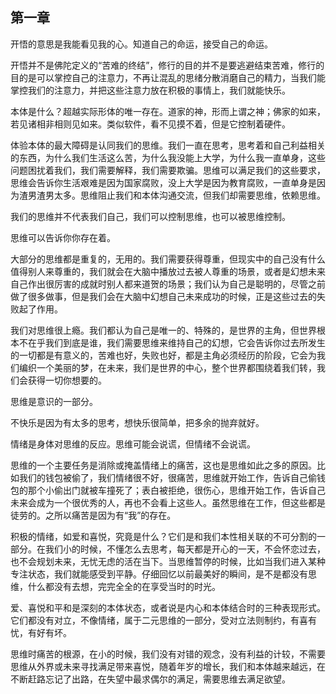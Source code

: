 ## 第一章
开悟的意思是我能看见我的心。知道自己的命运，接受自己的命运。

开悟并不是佛陀定义的“苦难的终结”，修行的目的并不是要逃避结束苦难，修行的目的是可以掌控自己的注意力，不再让混乱的思绪分散消磨自己的精力，当我们能掌控我们的注意力，并把这些注意力放在积极的事情上，我们就能快乐。

本体是什么？超越实际形体的唯一存在。道家的神，形而上谓之神；佛家的如来，若见诸相非相则见如来。类似软件，看不见摸不着，但是它控制着硬件。

体验本体的最大障碍是认同我们的思维。我们一直在思考，思考着和自己利益相关的东西，为什么我们生活这么苦，为什么我没能上大学，为什么我一直单身，这些问题困扰着我们，我们需要解释，我们需要欺骗。思维可以满足我们的这些要求，思维会告诉你生活艰难是因为国家腐败，没上大学是因为教育腐败，一直单身是因为渣男渣男太多。思维阻止我们和本体沟通交流，但我们却需要思维，依赖思维。

我们的思维并不代表我们自己，我们可以控制思维，也可以被思维控制。

思维可以告诉你你存在着。

大部分的思维都是重复的，无用的。我们需要获得尊重，但现实中的自己没有什么值得别人来尊重的，我们就会在大脑中播放过去被人尊重的场景，或者是幻想未来自己作出很厉害的成就时别人都来道贺的场景；我们认为自己是聪明的，尽管之前做了很多做事，但是我们会在大脑中幻想自己未来成功的时候，正是这些过去的失败起了作用。

我们对思维很上瘾。我们都认为自己是唯一的、特殊的，是世界的主角，但世界根本不在乎我们到底是谁，我们需要思维来维持自己的幻想，它会告诉你过去所发生的一切都是有意义的，苦难也好，失败也好，都是主角必须经历的阶段，它会为我们编织一个美丽的梦，在未来，我们是世界的中心，整个世界都围绕着我们转，我们会获得一切你想要的。

思维是意识的一部分。

不快乐是因为有太多的思考，想快乐很简单，把多余的抛弃就好。

情绪是身体对思维的反应。思维可能会说谎，但情绪不会说谎。

思维的一个主要任务是消除或掩盖情绪上的痛苦，这也是思维如此之多的原因。比如我们的钱包被偷了，我们情绪很不好，很痛苦，思维就开始工作，告诉自己偷钱包的那个小偷出门就被车撞死了；表白被拒绝，很伤心，思维开始工作，告诉自己未来会成为一个很优秀的人，再也不会看上这些人。虽然思维在工作，但这些都是徒劳的。之所以痛苦是因为有“我”的存在。

积极的情绪，如爱和喜悦，究竟是什么？它们是和我们本性相关联的不可分割的一部分。在我们小的时候，不懂怎么去思考，每天都是开心的一天，不会怀恋过去，也不会规划未来，无忧无虑的活在当下。当思维暂停的时候，比如当我们进入某种专注状态，我们就能感受到平静。仔细回忆以前最美好的瞬间，是不是都没有思维，什么都没有去想，完完全全的在享受当时的时光。

爱、喜悦和平和是深刻的本体状态，或者说是内心和本体结合时的三种表现形式。它们都没有对立，不像情绪，属于二元思维的一部分，受对立法则制约，有喜有忧，有好有坏。

思维时痛苦的根源，在小的时候，我们没有对错的观念，没有利益的计较，不需要思维从外界或未来寻找满足带来喜悦，随着年岁的增长，我们和本体越来越远，在不断赶路忘记了出路，在失望中最求偶尔的满足，需要思维去满足欲望。

